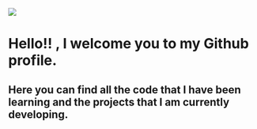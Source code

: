 ![](![Cabecera-Javiergarcía](https://user-images.githubusercontent.com/110486658/186358855-b50d5c61-fff0-4fa8-83e2-dcf9bff040d3.jpeg))


# Hello!! , I welcome you to my Github profile.

## Here you can find all the code that I have been learning and the projects that I am currently developing.


